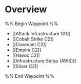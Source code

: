# Overview

%% Begin Waypoint %%
- [[Attack Infrastructure 101]]
- [[Cobalt Strike C2]]
- [[Covenant C2]]
- [[Empire C2]]
- [[Havoc C2]]
- [[Infrastructure Setup (AWS)]]
- [[Sliver C2]]

%% End Waypoint %%

